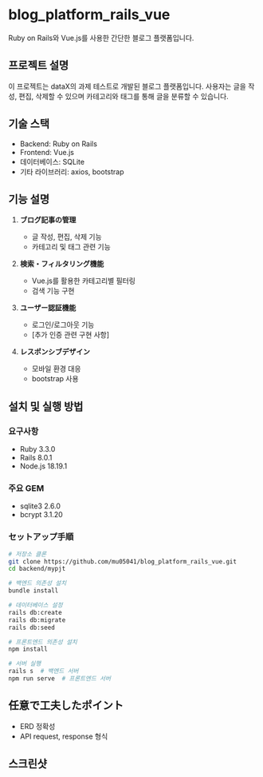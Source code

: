 # blog_platform_rails_vue
Ruby on Rails와 Vue.js를 사용한 간단한 블로그 플랫폼입니다.

## 프로젝트 설명
이 프로젝트는 dataX의 과제 테스트로 개발된 블로그 플랫폼입니다. 사용자는 글을 작성, 편집, 삭제할 수 있으며 카테고리와 태그를 통해 글을 분류할 수 있습니다.

## 기술 스택
- Backend: Ruby on Rails
- Frontend: Vue.js
- 데이터베이스: SQLite
- 기타 라이브러리: axios, bootstrap

## 기능 설명
1. **ブログ記事の管理**
   - 글 작성, 편집, 삭제 기능
   - 카테고리 및 태그 관련 기능

2. **検索・フィルタリング機能**
   - Vue.js를 활용한 카테고리별 필터링
   - 검색 기능 구현

3. **ユーザー認証機能**
   - 로그인/로그아웃 기능
   - [추가 인증 관련 구현 사항]

4. **レスポンシブデザイン**
   - 모바일 환경 대응
   - bootstrap 사용

## 설치 및 실행 방법
### 요구사항
- Ruby 3.3.0
- Rails 8.0.1
- Node.js 18.19.1

### 주요 GEM
- sqlite3 2.6.0
- bcrypt 3.1.20

### セットアップ手順
```bash
# 저장소 클론
git clone https://github.com/mu05041/blog_platform_rails_vue.git
cd backend/mypjt

# 백엔드 의존성 설치
bundle install

# 데이터베이스 설정
rails db:create
rails db:migrate
rails db:seed

# 프론트엔드 의존성 설치
npm install  

# 서버 실행
rails s  # 백엔드 서버
npm run serve  # 프론트엔드 서버
```


## 任意で工夫したポイント
- ERD 정확성
- API request, response 형식


## 스크린샷